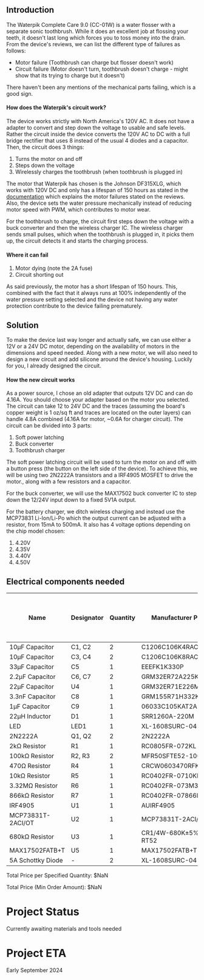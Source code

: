 ## Introduction

The Waterpik Complete Care 9.0 (CC-01W) is a water flosser with a separate sonic toothbrush. While it does an excellent job at flossing your teeth, it doesn't last long which forces you to toss money into the drain. From the device's reviews, we can list the different type of failures as follows:
- Motor failure (Toothbrush can charge but flosser doesn't work)
- Circuit failure (Motor doesn't turn, toothbrush doesn't charge - might show that its trying to charge but it doesn't)

There haven't been any mentions of the mechanical parts failing, which is a good sign.

#### How does the Waterpik's circuit work?
The device works strictly with North America's 120V AC. It does not have a adapter to convert and step down the voltage to usable and safe levels. Rather the circuit inside the device converts the 120V AC to DC with a full bridge rectifier that uses 8 instead of the usual 4 diodes and a capacitor. Then, the circuit does 3 things:
1. Turns the motor on and off
2. Steps down the voltage
3. Wirelessly charges the toothbrush (when toothbrush is plugged in)

The motor that Waterpik has chosen is the Johnson DF315XLG, which works with 120V DC and only has a lifespan of 150 hours as stated in the [documentation](https://www.effebibo.it/wp-content/uploads/2019/03/Series_High%20Voltage%20DC%20Motors_Metric.pdf) which explains the motor failures stated on the reviews. Also, the device sets the water pressure mechanically instead of reducing motor speed with PWM, which contributes to motor wear. 

For the toothbrush to charge, the circuit first steps down the voltage with a buck converter and then the wireless charger IC. The wireless charger sends small pulses, which when the toothbrush is plugged in, it picks them up, the circuit detects it and starts the charging process.

#### Where it can fail
1. Motor dying (note the 2A fuse)
3. Circuit shorting out

As said previously, the motor has a short lifespan of 150 hours. This, combined with the fact that it always runs at 100% independently of the water pressure setting selected and the device not having any water protection contribute to the device failing prematurely.

## Solution

To make the device last way longer and actually safe, we can use either a 12V or a 24V DC motor, depending on the availability of motors in the dimensions and speed needed. Along with a new motor, we will also need to design a new circuit and add silicone around the device's housing.
Luckily for you, I already designed the circuit.

#### How the new circuit works
As a power source, I chose an old adapter that outputs 12V DC and can do 4.16A. You should choose your adapter based on the motor you selected. The circuit can take 12 to 24V DC and the traces (assuming the board's copper weight is 1 oz/sq ft and traces are located on the outer layers) can handle 4.8A combined (4.16A for motor, ~0.6A for charger circuit). The circuit can be divided into 3 parts:

1. Soft power latching
2. Buck converter
3. Toothbrush charger

The soft power latching circuit will be used to turn the motor on and off with a button press (the button on the left side of the device). To achieve this, we will be using two 2N2222A transistors and a IRF4905 MOSFET to drive the motor., along with a few resistors and a capacitor.

For the buck converter, we will use the MAX17502 buck converter IC to step down the 12/24V input down to a fixed 5V1A output.

For the battery charger, we ditch wireless charging and instead use the MCP73831 Li-Ion/Li-Po which the output current can be adjusted with a resistor, from 15mA to 500mA. It also has 4 voltage options depending on the chip model chosen:
1. 4.20V
2. 4.35V
3. 4.40V
4. 4.50V

<!-- START COMPONENTS SECTION -->
## Electrical components needed

| Name | Designator | Quantity | Manufacturer Part | Supplier | Supplier Part | Price per Unit (USD) | Price per Specified Quantity (USD) | Total Price (Min Order Amount) (USD) |
| --- | --- | --- | --- | --- | --- | --- | --- | --- |
| 10µF Capacitor | C1, C2 | 2 | C1206C106K4RACAUTO | LCSC | C141190 | N/A | N/A | N/A |
| 10µF Capacitor | C3, C4 | 2 | C1206C106K8RAC7800 | LCSC | C600021 | N/A | N/A | N/A |
| 33µF Capacitor | C5 | 1 | EEEFK1K330P | LCSC | C128461 | N/A | N/A | N/A |
| 2.2µF Capacitor | C6, C7 | 2 | GRM32ER72A225KA35L | LCSC | C86054 | N/A | N/A | N/A |
| 22µF Capacitor | U4 | 1 | GRM32ER71E226ME15K | LCSC | C2167828 | N/A | N/A | N/A |
| 3.3nF Capacitor | C8 | 1 | GRM155R71H332KA01D | LCSC | C85963 | N/A | N/A | N/A |
| 1µF Capacitor | C9 | 1 | 06033C105KAT2A | LCSC | C597116 | N/A | N/A | N/A |
| 22µH Inductor | D1 | 1 | SRR1260A-220M | LCSC | C3224283 | N/A | N/A | N/A |
| LED | LED1 | 1 | XL-1608SURC-04 | LCSC | C965798 | N/A | N/A | N/A |
| 2N2222A | Q1, Q2 | 2 | 2N2222A | LCSC | C358533 | N/A | N/A | N/A |
| 2kΩ Resistor | R1 | 1 | RC0805FR-072KL | LCSC | C114572 | N/A | N/A | N/A |
| 100kΩ Resistor | R2, R3 | 2 | MFR50SFTE52-100K | LCSC | C173137 | N/A | N/A | N/A |
| 470Ω Resistor | R4 | 1 | CRCW0603470RFKEA | LCSC | C844786 | N/A | N/A | N/A |
| 10kΩ Resistor | R5 | 1 | RC0402FR-0710KL | LCSC | C60490 | N/A | N/A | N/A |
| 3.32MΩ Resistor | R6 | 1 | RC0402FR-073M32L | LCSC | C477691 | N/A | N/A | N/A |
| 866kΩ Resistor | R7 | 1 | RC0402FR-07866KL | LCSC | C137931 | N/A | N/A | N/A |
| IRF4905 | U1 | 1 | AUIRF4905 | LCSC | C533263 | N/A | N/A | N/A |
| MCP73831T-2ACI/OT | U2 | 1 | MCP73831T-2ACI/OT | LCSC | C424093 | N/A | N/A | N/A |
| 680kΩ Resistor | U3 | 1 | CR1/4W-680K±5%-RT52 | LCSC | C2896880 | N/A | N/A | N/A |
| MAX17502FATB+T | U5 | 1 | MAX17502FATB+T | LCSC | C559500 | N/A | N/A | N/A |
| 5A Schottky Diode | - | 2 | XL-1608SURC-04 | LCSC | C7503125 | N/A | N/A | N/A |

Total Price per Specified Quantity: $NaN

Total Price (Min Order Amount): $NaN

<!-- END COMPONENTS SECTION -->

# Project Status
Currently awaiting materials and tools needed

# Project ETA 
Early September 2024
